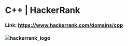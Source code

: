 # C++ | HackerRank
### Link: https://www.hackerrank.com/domains/cpp
### ![hackerrank_logo](https://hrcdn.net/hackerrank/assets/brand/h_mark_sm-2b74ffcaf85d7091a6301c30d6c411c5.svg)
